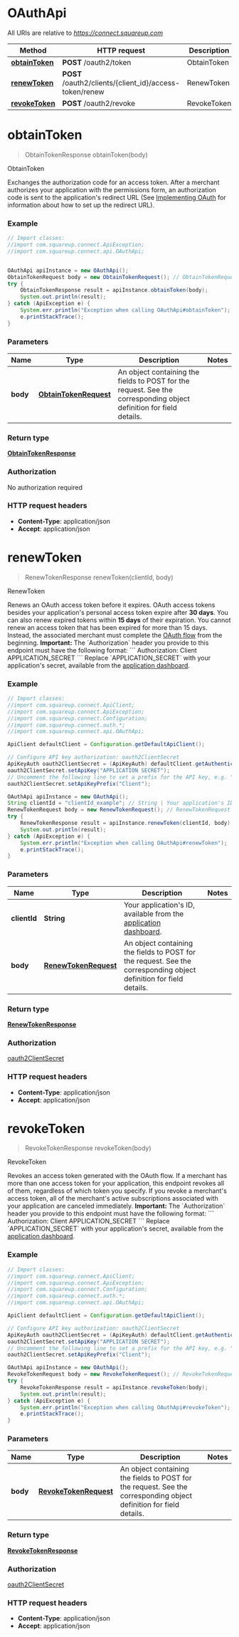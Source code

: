# OAuthApi

All URIs are relative to *https://connect.squareup.com*

Method | HTTP request | Description
------------- | ------------- | -------------
[**obtainToken**](OAuthApi.md#obtainToken) | **POST** /oauth2/token | ObtainToken
[**renewToken**](OAuthApi.md#renewToken) | **POST** /oauth2/clients/{client_id}/access-token/renew | RenewToken
[**revokeToken**](OAuthApi.md#revokeToken) | **POST** /oauth2/revoke | RevokeToken


<a name="obtainToken"></a>
# **obtainToken**
> ObtainTokenResponse obtainToken(body)

ObtainToken

Exchanges the authorization code for an access token.  After a merchant authorizes your application with the permissions form, an authorization code is sent to the application&#39;s redirect URL (See [Implementing OAuth](https://docs.connect.squareup.com/api/oauth#implementingoauth) for information about how to set up the redirect URL).

### Example
```java
// Import classes:
//import com.squareup.connect.ApiException;
//import com.squareup.connect.api.OAuthApi;


OAuthApi apiInstance = new OAuthApi();
ObtainTokenRequest body = new ObtainTokenRequest(); // ObtainTokenRequest | An object containing the fields to POST for the request.  See the corresponding object definition for field details.
try {
    ObtainTokenResponse result = apiInstance.obtainToken(body);
    System.out.println(result);
} catch (ApiException e) {
    System.err.println("Exception when calling OAuthApi#obtainToken");
    e.printStackTrace();
}
```

### Parameters

Name | Type | Description  | Notes
------------- | ------------- | ------------- | -------------
 **body** | [**ObtainTokenRequest**](ObtainTokenRequest.md)| An object containing the fields to POST for the request.  See the corresponding object definition for field details. |

### Return type

[**ObtainTokenResponse**](ObtainTokenResponse.md)

### Authorization

No authorization required

### HTTP request headers

 - **Content-Type**: application/json
 - **Accept**: application/json

<a name="renewToken"></a>
# **renewToken**
> RenewTokenResponse renewToken(clientId, body)

RenewToken

Renews an OAuth access token before it expires.  OAuth access tokens besides your application&#39;s personal access token expire after __30 days__. You can also renew expired tokens within __15 days__ of their expiration. You cannot renew an access token that has been expired for more than 15 days. Instead, the associated merchant must complete the [OAuth flow](https://docs.connect.squareup.com/api/oauth#implementingoauth) from the beginning.  __Important:__ The &#x60;Authorization&#x60; header you provide to this endpoint must have the following format:  &#x60;&#x60;&#x60; Authorization: Client APPLICATION_SECRET &#x60;&#x60;&#x60;  Replace &#x60;APPLICATION_SECRET&#x60; with your application&#39;s secret, available from the [application dashboard](https://connect.squareup.com/apps).

### Example
```java
// Import classes:
//import com.squareup.connect.ApiClient;
//import com.squareup.connect.ApiException;
//import com.squareup.connect.Configuration;
//import com.squareup.connect.auth.*;
//import com.squareup.connect.api.OAuthApi;

ApiClient defaultClient = Configuration.getDefaultApiClient();

// Configure API key authorization: oauth2ClientSecret
ApiKeyAuth oauth2ClientSecret = (ApiKeyAuth) defaultClient.getAuthentication("oauth2ClientSecret");
oauth2ClientSecret.setApiKey("APPLICATION SECRET");
// Uncomment the following line to set a prefix for the API key, e.g. "Token" (defaults to null)
oauth2ClientSecret.setApiKeyPrefix("Client");

OAuthApi apiInstance = new OAuthApi();
String clientId = "clientId_example"; // String | Your application's ID, available from the [application dashboard](https://connect.squareup.com/apps).
RenewTokenRequest body = new RenewTokenRequest(); // RenewTokenRequest | An object containing the fields to POST for the request.  See the corresponding object definition for field details.
try {
    RenewTokenResponse result = apiInstance.renewToken(clientId, body);
    System.out.println(result);
} catch (ApiException e) {
    System.err.println("Exception when calling OAuthApi#renewToken");
    e.printStackTrace();
}
```

### Parameters

Name | Type | Description  | Notes
------------- | ------------- | ------------- | -------------
 **clientId** | **String**| Your application&#39;s ID, available from the [application dashboard](https://connect.squareup.com/apps). |
 **body** | [**RenewTokenRequest**](RenewTokenRequest.md)| An object containing the fields to POST for the request.  See the corresponding object definition for field details. |

### Return type

[**RenewTokenResponse**](RenewTokenResponse.md)

### Authorization

[oauth2ClientSecret](../README.md#oauth2ClientSecret)

### HTTP request headers

 - **Content-Type**: application/json
 - **Accept**: application/json

<a name="revokeToken"></a>
# **revokeToken**
> RevokeTokenResponse revokeToken(body)

RevokeToken

Revokes an access token generated with the OAuth flow.  If a merchant has more than one access token for your application, this endpoint revokes all of them, regardless of which token you specify. If you revoke a merchant&#39;s access token, all of the merchant&#39;s active subscriptions associated with your application are canceled immediately.  __Important:__ The &#x60;Authorization&#x60; header you provide to this endpoint must have the following format:  &#x60;&#x60;&#x60; Authorization: Client APPLICATION_SECRET &#x60;&#x60;&#x60;  Replace &#x60;APPLICATION_SECRET&#x60; with your application&#39;s secret, available from the [application dashboard](https://connect.squareup.com/apps).

### Example
```java
// Import classes:
//import com.squareup.connect.ApiClient;
//import com.squareup.connect.ApiException;
//import com.squareup.connect.Configuration;
//import com.squareup.connect.auth.*;
//import com.squareup.connect.api.OAuthApi;

ApiClient defaultClient = Configuration.getDefaultApiClient();

// Configure API key authorization: oauth2ClientSecret
ApiKeyAuth oauth2ClientSecret = (ApiKeyAuth) defaultClient.getAuthentication("oauth2ClientSecret");
oauth2ClientSecret.setApiKey("APPLICATION SECRET");
// Uncomment the following line to set a prefix for the API key, e.g. "Token" (defaults to null)
oauth2ClientSecret.setApiKeyPrefix("Client");

OAuthApi apiInstance = new OAuthApi();
RevokeTokenRequest body = new RevokeTokenRequest(); // RevokeTokenRequest | An object containing the fields to POST for the request.  See the corresponding object definition for field details.
try {
    RevokeTokenResponse result = apiInstance.revokeToken(body);
    System.out.println(result);
} catch (ApiException e) {
    System.err.println("Exception when calling OAuthApi#revokeToken");
    e.printStackTrace();
}
```

### Parameters

Name | Type | Description  | Notes
------------- | ------------- | ------------- | -------------
 **body** | [**RevokeTokenRequest**](RevokeTokenRequest.md)| An object containing the fields to POST for the request.  See the corresponding object definition for field details. |

### Return type

[**RevokeTokenResponse**](RevokeTokenResponse.md)

### Authorization

[oauth2ClientSecret](../README.md#oauth2ClientSecret)

### HTTP request headers

 - **Content-Type**: application/json
 - **Accept**: application/json

